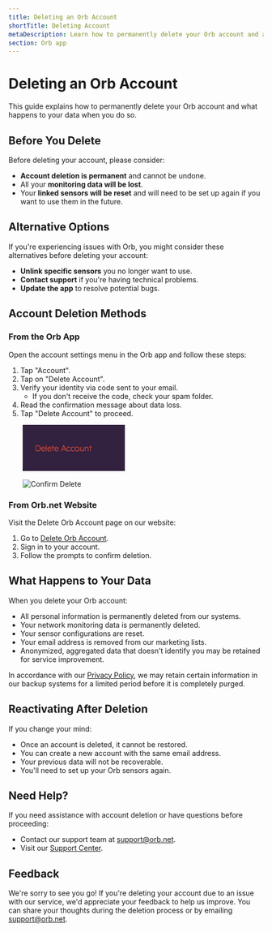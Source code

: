 ```yaml
---
title: Deleting an Orb Account
shortTitle: Deleting Account
metaDescription: Learn how to permanently delete your Orb account and associated data when you no longer need the service.
section: Orb app
---
```


# Deleting an Orb Account

This guide explains how to permanently delete your Orb account and what happens to your data when you do so.

## Before You Delete

Before deleting your account, please consider:

- **Account deletion is permanent** and cannot be undone.
- All your **monitoring data will be lost**.
- Your **linked sensors will be reset** and will need to be set up again if you want to use them in the future.

## Alternative Options

If you're experiencing issues with Orb, you might consider these alternatives before deleting your account:

- **Unlink specific sensors** you no longer want to use.
- **Contact support** if you're having technical problems.
- **Update the app** to resolve potential bugs.

## Account Deletion Methods

### From the Orb App

Open the account settings menu in the Orb app and follow these steps:

1. Tap "Account".
2. Tap on "Delete Account".
3. Verify your identity via code sent to your email. 
   - If you don't receive the code, check your spam folder.
4. Read the confirmation message about data loss.
5. Tap "Delete Account" to proceed.

<img src="../../images/orb-app/delete-account-v2.png" alt="Delete Account" width=40% style="margin-left: 2em;"><br>

<img src="../../images/orb-app/delete-account-confirm.png" alt="Confirm Delete" width=40% style="margin-left: 2em;">

### From Orb.net Website

Visit the Delete Orb Account page on our website:

1. Go to [Delete Orb Account](https://orb.net/support/delete-account).
2. Sign in to your account.
3. Follow the prompts to confirm deletion.

## What Happens to Your Data

When you delete your Orb account:

- All personal information is permanently deleted from our systems.
- Your network monitoring data is permanently deleted.
- Your sensor configurations are reset.
- Your email address is removed from our marketing lists.
- Anonymized, aggregated data that doesn't identify you may be retained for service improvement.

In accordance with our [Privacy Policy](/privacy-policy), we may retain certain information in our backup systems for a limited period before it is completely purged.

## Reactivating After Deletion

If you change your mind:

- Once an account is deleted, it cannot be restored.
- You can create a new account with the same email address.
- Your previous data will not be recoverable.
- You'll need to set up your Orb sensors again.

## Need Help?

If you need assistance with account deletion or have questions before proceeding:

- Contact our support team at <support@orb.net>.
- Visit our [Support Center](/support).

## Feedback

We're sorry to see you go! If you're deleting your account due to an issue with our service, we'd appreciate your feedback to help us improve. You can share your thoughts during the deletion process or by emailing <support@orb.net>.
